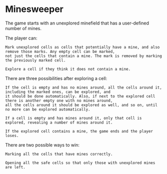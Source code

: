 # Minesweeper
The game starts with an unexplored minefield that has a user-defined number of mines.

The player can:

    Mark unexplored cells as cells that potentially have a mine, and also remove those marks. Any empty cell can be marked, 
    not just the cells that contain a mine. The mark is removed by marking the previously marked cell.
    
    Explore a cell if they think it does not contain a mine.

There are three possibilities after exploring a cell:

    If the cell is empty and has no mines around, all the cells around it, including the marked ones, can be explored, and 
    it should be done automatically. Also, if next to the explored cell there is another empty one with no mines around, 
    all the cells around it should be explored as well, and so on, until no more can be explored automatically.

    If a cell is empty and has mines around it, only that cell is explored, revealing a number of mines around it.

    If the explored cell contains a mine, the game ends and the player loses.

There are two possible ways to win:

    Marking all the cells that have mines correctly.

    Opening all the safe cells so that only those with unexplored mines are left.
